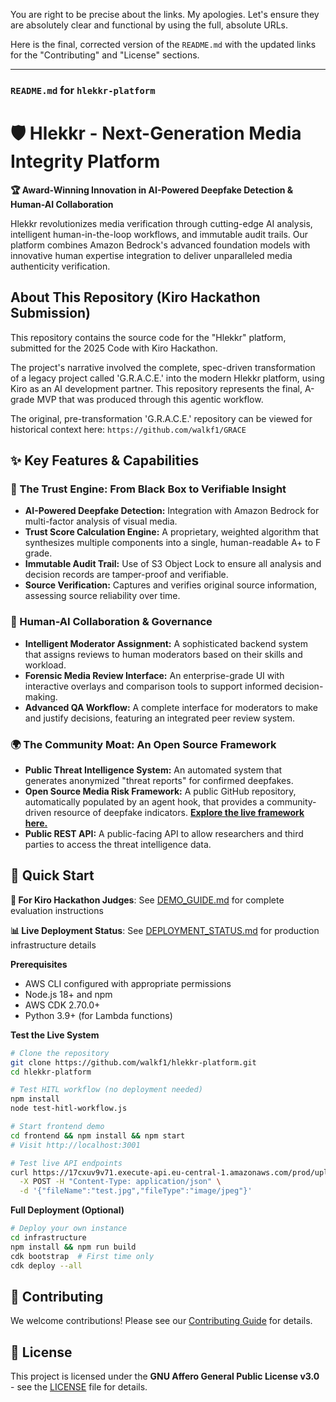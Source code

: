You are right to be precise about the links. My apologies. Let's ensure they are absolutely clear and functional by using the full, absolute URLs.

Here is the final, corrected version of the `README.md` with the updated links for the "Contributing" and "License" sections.

-----

### **`README.md` for `hlekkr-platform`**

# 🛡️ Hlekkr - Next-Generation Media Integrity Platform

**🏆 Award-Winning Innovation in AI-Powered Deepfake Detection & Human-AI Collaboration**

Hlekkr revolutionizes media verification through cutting-edge AI analysis, intelligent human-in-the-loop workflows, and immutable audit trails. Our platform combines Amazon Bedrock's advanced foundation models with innovative human expertise integration to deliver unparalleled media authenticity verification.

## About This Repository (Kiro Hackathon Submission)

This repository contains the source code for the "Hlekkr" platform, submitted for the 2025 Code with Kiro Hackathon.

The project's narrative involved the complete, spec-driven transformation of a legacy project called 'G.R.A.C.E.' into the modern Hlekkr platform, using Kiro as an AI development partner. This repository represents the final, A-grade MVP that was produced through this agentic workflow.

The original, pre-transformation 'G.R.A.C.E.' repository can be viewed for historical context here: `https://github.com/walkf1/GRACE`

## ✨ Key Features & Capabilities

### 🤖 The Trust Engine: From Black Box to Verifiable Insight

  * **AI-Powered Deepfake Detection:** Integration with Amazon Bedrock for multi-factor analysis of visual media.
  * **Trust Score Calculation Engine:** A proprietary, weighted algorithm that synthesizes multiple components into a single, human-readable A+ to F grade.
  * **Immutable Audit Trail:** Use of S3 Object Lock to ensure all analysis and decision records are tamper-proof and verifiable.
  * **Source Verification:** Captures and verifies original source information, assessing source reliability over time.

### 🤝 Human-AI Collaboration & Governance

  * **Intelligent Moderator Assignment:** A sophisticated backend system that assigns reviews to human moderators based on their skills and workload.
  * **Forensic Media Review Interface:** An enterprise-grade UI with interactive overlays and comparison tools to support informed decision-making.
  * **Advanced QA Workflow:** A complete interface for moderators to make and justify decisions, featuring an integrated peer review system.

### 🌍 The Community Moat: An Open Source Framework

  * **Public Threat Intelligence System:** An automated system that generates anonymized "threat reports" for confirmed deepfakes.
  * **Open Source Media Risk Framework:** A public GitHub repository, automatically populated by an agent hook, that provides a community-driven resource of deepfake indicators. **[Explore the live framework here.](https://github.com/hlekkr/hlekkr-framework)**
  * **Public REST API:** A public-facing API to allow researchers and third parties to access the threat intelligence data.

## 🚀 Quick Start

**🎯 For Kiro Hackathon Judges**: See [DEMO_GUIDE.md](DEMO_GUIDE.md) for complete evaluation instructions

**📊 Live Deployment Status**: See [DEPLOYMENT_STATUS.md](DEPLOYMENT_STATUS.md) for production infrastructure details

**Prerequisites**

  * AWS CLI configured with appropriate permissions
  * Node.js 18+ and npm
  * AWS CDK 2.70.0+
  * Python 3.9+ (for Lambda functions)

**Test the Live System**

```bash
# Clone the repository
git clone https://github.com/walkf1/hlekkr-platform.git
cd hlekkr-platform

# Test HITL workflow (no deployment needed)
npm install
node test-hitl-workflow.js

# Start frontend demo
cd frontend && npm install && npm start
# Visit http://localhost:3001

# Test live API endpoints
curl https://17cxuv9v71.execute-api.eu-central-1.amazonaws.com/prod/upload/presigned-url \
  -X POST -H "Content-Type: application/json" \
  -d '{"fileName":"test.jpg","fileType":"image/jpeg"}'
```

**Full Deployment (Optional)**

```bash
# Deploy your own instance
cd infrastructure
npm install && npm run build
cdk bootstrap  # First time only
cdk deploy --all
```

## 🤝 Contributing

We welcome contributions\! Please see our [Contributing Guide](https://github.com/walkf1/hlekkr-platform/blob/main/CONTRIBUTING.md) for details.

## 📄 License

This project is licensed under the **GNU Affero General Public License v3.0** - see the [LICENSE](https://github.com/walkf1/hlekkr-platform/blob/main/LICENSE) file for details.
